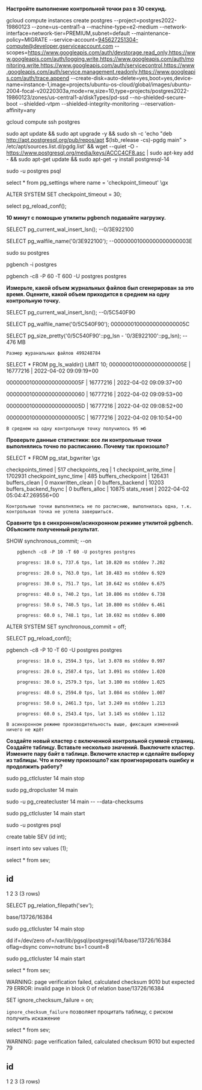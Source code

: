 **Настройте выполнение контрольной точки раз в 30 секунд.**

gcloud compute instances create postgres --project=postgres2022-19860123 --zone=us-central1-a --machine-type=e2-medium --network-interface=network-tier=PREMIUM,subnet=default --maintenance-policy=MIGRATE --service-account=945627251304-compute@developer.gserviceaccount.com --scopes=https://www.googleapis.com/auth/devstorage.read_only,https://www.googleapis.com/auth/logging.write,https://www.googleapis.com/auth/monitoring.write,https://www.googleapis.com/auth/servicecontrol,https://www.googleapis.com/auth/service.management.readonly,https://www.googleapis.com/auth/trace.append --create-disk=auto-delete=yes,boot=yes,device-name=instance-1,image=projects/ubuntu-os-cloud/global/images/ubuntu-2004-focal-v20220303a,mode=rw,size=10,type=projects/postgres2022-19860123/zones/us-central1-a/diskTypes/pd-ssd --no-shielded-secure-boot --shielded-vtpm --shielded-integrity-monitoring --reservation-affinity=any

gcloud compute ssh postgres

sudo apt update && sudo apt upgrade -y && sudo sh -c 'echo "deb http://apt.postgresql.org/pub/repos/apt $(lsb_release -cs)-pgdg main" > /etc/apt/sources.list.d/pgdg.list' && wget --quiet -O - https://www.postgresql.org/media/keys/ACCC4CF8.asc | sudo apt-key add - && sudo apt-get update && sudo apt-get -y install postgresql-14

sudo -u postgres psql

select * from pg_settings where name = 'checkpoint_timeout' \gx

ALTER SYSTEM SET checkpoint_timeout = 30;

select pg_reload_conf();

**10 минут c помощью утилиты pgbench подавайте нагрузку.**

SELECT pg_current_wal_insert_lsn();  --0/3E922100

SELECT pg_walfile_name('0/3E922100');  --00000001000000000000003E

sudo su postgres

pgbench -i postgres

pgbench -c8 -P 60 -T 600 -U postgres postgres

**Измерьте, какой объем журнальных файлов был сгенерирован за это время. Оцените, какой объем приходится в среднем на одну контрольную точку.**

SELECT pg_current_wal_insert_lsn();  --0/5C540F90

SELECT pg_walfile_name('0/5C540F90'); 00000001000000000000005C

SELECT pg_size_pretty('0/5C540F90'::pg_lsn - '0/3E922100'::pg_lsn);  --  476 MB

`Размер журанальных файлов 499248784`

SELECT * FROM pg_ls_waldir() LIMIT 10;
 00000001000000000000005E | 16777216 | 2022-04-02 09:09:19+00

 00000001000000000000005F | 16777216 | 2022-04-02 09:09:37+00

 000000010000000000000060 | 16777216 | 2022-04-02 09:09:53+00

 00000001000000000000005D | 16777216 | 2022-04-02 09:08:52+00

 00000001000000000000005C | 16777216 | 2022-04-02 09:10:54+00

`В среднем на одну контрольную точку получилось 95 мб`

**Проверьте данные статистики: все ли контрольные точки выполнялись точно по расписанию. Почему так произошло?**

SELECT * FROM pg_stat_bgwriter \gx

checkpoints_timed     | 517
checkpoints_req       | 1
checkpoint_write_time | 1702931
checkpoint_sync_time  | 485
buffers_checkpoint    | 126431
buffers_clean         | 0
maxwritten_clean      | 0
buffers_backend       | 10203
buffers_backend_fsync | 0
buffers_alloc         | 10875
stats_reset           | 2022-04-02 05:04:47.269556+00

`Контрольные точки выполнялись не по расписнию, выполнилась одна, т.к. контрольная точка не успела завершиться.`

**Сравните tps в синхронном/асинхронном режиме утилитой pgbench. Объясните полученный результат.**

SHOW synchronous_commit; --on

        pgbench -c8 -P 10 -T 60 -U postgres postgres

        progress: 10.0 s, 737.6 tps, lat 10.820 ms stddev 7.202

        progress: 20.0 s, 763.0 tps, lat 10.483 ms stddev 6.929

        progress: 30.0 s, 751.7 tps, lat 10.642 ms stddev 6.675

        progress: 40.0 s, 740.2 tps, lat 10.806 ms stddev 6.738

        progress: 50.0 s, 740.5 tps, lat 10.800 ms stddev 6.461

        progress: 60.0 s, 748.1 tps, lat 10.692 ms stddev 6.800

ALTER SYSTEM SET synchronous_commit = off;

SELECT pg_reload_conf();

pgbench -c8 -P 10 -T 60 -U postgres postgres

        progress: 10.0 s, 2594.3 tps, lat 3.078 ms stddev 0.997

        progress: 20.0 s, 2587.4 tps, lat 3.091 ms stddev 1.020

        progress: 30.0 s, 2579.3 tps, lat 3.100 ms stddev 1.025

        progress: 40.0 s, 2594.0 tps, lat 3.084 ms stddev 1.007

        progress: 50.0 s, 2461.3 tps, lat 3.249 ms stddev 1.213

        progress: 60.0 s, 2543.4 tps, lat 3.145 ms stddev 1.112


`В асинхронном режиме производительность выше, фиксация изменений ничего не ждёт`

**Создайте новый кластер с включенной контрольной суммой страниц. Создайте таблицу. Вставьте несколько значений. Выключите кластер. Измените пару байт в таблице. Включите кластер и сделайте выборку из таблицы. Что и почему произошло? как проигнорировать ошибку и продолжить работу?**

sudo pg_ctlcluster 14 main stop

sudo pg_dropcluster 14 main

sudo -u pg_createcluster 14 main --  --data-checksums

sudo pg_ctlcluster 14 main start

sudo -u postgres psql

create table SEV (id int);

insert into sev values (1);

select * from sev;

 id
----
  1
  2
  3
(3 rows)


SELECT pg_relation_filepath('sev');

 base/13726/16384

sudo pg_ctlcluster 14 main stop

dd if=/dev/zero of=/var/lib/pgsql/postgresql/14/base/13726/16384 oflag=dsync conv=notrunc bs=1 count=8

sudo pg_ctlcluster 14 main start

select * from sev;

WARNING:  page verification failed, calculated checksum 9010 but expected 79
ERROR:  invalid page in block 0 of relation base/13726/16384

SET ignore_checksum_failure = on; 

`ignore_checksum_failure` позволяет процитать таблицу, с риском получить искажение

select * from sev;

WARNING:  page verification failed, calculated checksum 9010 but expected 79

id
----
  1
  2
  3
(3 rows)